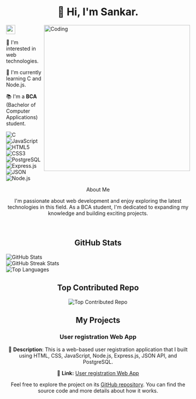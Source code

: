 <p align="center">
</p>
<h1 align="center">👋 Hi, I'm Sankar.</h1>
<img align="right" alt="Coding" width="400" src="https://i.postimg.cc/X7jznpZj/cat.gif">
<img src="https://visitcount.itsvg.in/api?id=sankar-raul&icon=8&color=5" alt="profile-views" height="25px"/>

<p align="left">🌟 I'm interested in web technologies.</p>

<p align="left">🚀 I'm currently learning C and Node.js.</p>

<p align="left">📚 I'm a <b>BCA</b> (Bachelor of Computer Applications) student.</p>

<p align="left">
  <img src="https://img.shields.io/badge/c-%2300599C.svg?style=flat&logo=c&logoColor=white" alt="C">
  <img src="https://img.shields.io/badge/javascript-%23ED8B00.svg?style=flat&logo=javascript&logoColor=white" alt="JavaScript">
  <img src="https://img.shields.io/badge/html5-%23E34F26.svg?style=flat&logo=html5&logoColor=white" alt="HTML5">
  <img src="https://img.shields.io/badge/css3-%231572B6.svg?style=flat&logo=css3&logoColor=white" alt="CSS3">
  <img src="https://img.shields.io/badge/postgresql-%2300000f.svg?style=flat&logo=postgresql&logoColor=white" alt="PostgreSQL">
  <img src="https://img.shields.io/badge/express.js-%23404d59.svg?style=flat&logo=express&logoColor=white" alt="Express.js">
  <img src="https://img.shields.io/badge/json-%23000000.svg?style=flat&logo=json&logoColor=white" alt="JSON">
  <img src="https://img.shields.io/badge/node.js-%2343853D.svg?style=flat&logo=node.js&logoColor=white" alt="Node.js">
</p>

<p align="center">About Me</p>

<p align="center">
  I'm passionate about web development and enjoy exploring the latest technologies in this field. As a BCA student, I'm dedicated to expanding my knowledge and building exciting projects.
</p>

<br>

<h2 align="center">GitHub Stats</h2>

<div align="left">
  <img src="https://github-readme-stats.vercel.app/api?username=sankar-raul&theme=radical&hide_border=false&include_all_commits=false&count_private=false" alt="GitHub Stats"><br>
  <img src="https://github-readme-streak-stats.herokuapp.com/?user=sankar-raul&theme=radical&hide_border=false" alt="GitHub Streak Stats"><br>
  <img src="https://github-readme-stats.vercel.app/api/top-langs/?username=sankar-raul&theme=radical&hide_border=false&include_all_commits=false&count_private=false&layout=compact" alt="Top Languages">
</div>

<h2 align="center">Top Contributed Repo</h2>

<div align="center">
  <img src="https://github-contributor-stats.vercel.app/api?username=sankar-raul&limit=5&theme=dracula&combine_all_yearly_contributions=true" alt="Top Contributed Repo">
</div>

<h2 align="center">My Projects</h2>

<h3 align="center">User registration Web App</h3>

<p align="center">
  📝 <strong>Description</strong>: This is a web-based user registration application that I built using HTML, CSS, JavaScript, Node.js, Express.js, JSON API, and PostgreSQL.
</p>

<p align="center">
  📁 <strong>Link:</strong> <a href="https://github.com/sankar-raul/nodeLogin">User registration Web App</a>
</p>

<p align="center">
  Feel free to explore the project on its <a href="https://github.com/sankar-raul?tab=repositories">GitHub repository</a>. You can find the source code and more details about how it works.
</p>
